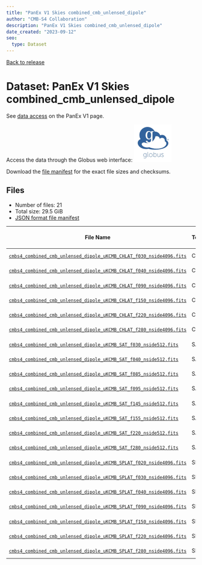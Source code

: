 ```yaml
---
title: "PanEx V1 Skies combined_cmb_unlensed_dipole"
author: "CMB-S4 Collaboration"
description: "PanEx V1 Skies combined_cmb_unlensed_dipole"
date_created: "2023-09-12"
seo:
  type: Dataset
---
```


[Back to release](./panexv1.html#datasets)

# Dataset: PanEx V1 Skies combined_cmb_unlensed_dipole

See [data access](./panexv1.html#data-access) on the PanEx V1 page.

Access the data through the Globus web interface: [![Download via Globus](images/globus-logo.png)](https://app.globus.org/file-manager?origin_id=38f01147-f09e-483d-a552-3866669a846d&origin_path=%2Fdatareleases%2Fpanexv1%2Fcombined_cmb_unlensed_dipole%2F)

Download the [file manifest](https://g-456d30.0ed28.75bc.data.globus.org/datareleases/panexv1/combined_cmb_unlensed_dipole/manifest.json) for the exact file sizes and checksums.

## Files

- Number of files: 21
- Total size: 29.5 GiB
- [JSON format file manifest](https://g-456d30.0ed28.75bc.data.globus.org/datareleases/panexv1/combined_cmb_unlensed_dipole/manifest.json)

|                                                                                                                File Name                                                                                                                 | Telescope | Frequency Band (GHz) | Nside |   Size   |
| ---------------------------------------------------------------------------------------------------------------------------------------------------------------------------------------------------------------------------------------- | --------- | -------------------: | ----: | -------- |
| [`cmbs4_combined_cmb_unlensed_dipole_uKCMB_CHLAT_f030_nside4096.fits`](https://g-456d30.0ed28.75bc.data.globus.org/datareleases/panexv1/combined_cmb_unlensed_dipole/cmbs4_combined_cmb_unlensed_dipole_uKCMB_CHLAT_f030_nside4096.fits) | CHLAT     |                   30 |  4096 | 2.3 GiB  |
| [`cmbs4_combined_cmb_unlensed_dipole_uKCMB_CHLAT_f040_nside4096.fits`](https://g-456d30.0ed28.75bc.data.globus.org/datareleases/panexv1/combined_cmb_unlensed_dipole/cmbs4_combined_cmb_unlensed_dipole_uKCMB_CHLAT_f040_nside4096.fits) | CHLAT     |                   40 |  4096 | 2.3 GiB  |
| [`cmbs4_combined_cmb_unlensed_dipole_uKCMB_CHLAT_f090_nside4096.fits`](https://g-456d30.0ed28.75bc.data.globus.org/datareleases/panexv1/combined_cmb_unlensed_dipole/cmbs4_combined_cmb_unlensed_dipole_uKCMB_CHLAT_f090_nside4096.fits) | CHLAT     |                   90 |  4096 | 2.3 GiB  |
| [`cmbs4_combined_cmb_unlensed_dipole_uKCMB_CHLAT_f150_nside4096.fits`](https://g-456d30.0ed28.75bc.data.globus.org/datareleases/panexv1/combined_cmb_unlensed_dipole/cmbs4_combined_cmb_unlensed_dipole_uKCMB_CHLAT_f150_nside4096.fits) | CHLAT     |                  150 |  4096 | 2.3 GiB  |
| [`cmbs4_combined_cmb_unlensed_dipole_uKCMB_CHLAT_f220_nside4096.fits`](https://g-456d30.0ed28.75bc.data.globus.org/datareleases/panexv1/combined_cmb_unlensed_dipole/cmbs4_combined_cmb_unlensed_dipole_uKCMB_CHLAT_f220_nside4096.fits) | CHLAT     |                  220 |  4096 | 2.3 GiB  |
| [`cmbs4_combined_cmb_unlensed_dipole_uKCMB_CHLAT_f280_nside4096.fits`](https://g-456d30.0ed28.75bc.data.globus.org/datareleases/panexv1/combined_cmb_unlensed_dipole/cmbs4_combined_cmb_unlensed_dipole_uKCMB_CHLAT_f280_nside4096.fits) | CHLAT     |                  280 |  4096 | 2.3 GiB  |
| [`cmbs4_combined_cmb_unlensed_dipole_uKCMB_SAT_f030_nside512.fits`](https://g-456d30.0ed28.75bc.data.globus.org/datareleases/panexv1/combined_cmb_unlensed_dipole/cmbs4_combined_cmb_unlensed_dipole_uKCMB_SAT_f030_nside512.fits)       | SAT       |                   30 |   512 | 36.0 MiB |
| [`cmbs4_combined_cmb_unlensed_dipole_uKCMB_SAT_f040_nside512.fits`](https://g-456d30.0ed28.75bc.data.globus.org/datareleases/panexv1/combined_cmb_unlensed_dipole/cmbs4_combined_cmb_unlensed_dipole_uKCMB_SAT_f040_nside512.fits)       | SAT       |                   40 |   512 | 36.0 MiB |
| [`cmbs4_combined_cmb_unlensed_dipole_uKCMB_SAT_f085_nside512.fits`](https://g-456d30.0ed28.75bc.data.globus.org/datareleases/panexv1/combined_cmb_unlensed_dipole/cmbs4_combined_cmb_unlensed_dipole_uKCMB_SAT_f085_nside512.fits)       | SAT       |                   85 |   512 | 36.0 MiB |
| [`cmbs4_combined_cmb_unlensed_dipole_uKCMB_SAT_f095_nside512.fits`](https://g-456d30.0ed28.75bc.data.globus.org/datareleases/panexv1/combined_cmb_unlensed_dipole/cmbs4_combined_cmb_unlensed_dipole_uKCMB_SAT_f095_nside512.fits)       | SAT       |                   95 |   512 | 36.0 MiB |
| [`cmbs4_combined_cmb_unlensed_dipole_uKCMB_SAT_f145_nside512.fits`](https://g-456d30.0ed28.75bc.data.globus.org/datareleases/panexv1/combined_cmb_unlensed_dipole/cmbs4_combined_cmb_unlensed_dipole_uKCMB_SAT_f145_nside512.fits)       | SAT       |                  145 |   512 | 36.0 MiB |
| [`cmbs4_combined_cmb_unlensed_dipole_uKCMB_SAT_f155_nside512.fits`](https://g-456d30.0ed28.75bc.data.globus.org/datareleases/panexv1/combined_cmb_unlensed_dipole/cmbs4_combined_cmb_unlensed_dipole_uKCMB_SAT_f155_nside512.fits)       | SAT       |                  155 |   512 | 36.0 MiB |
| [`cmbs4_combined_cmb_unlensed_dipole_uKCMB_SAT_f220_nside512.fits`](https://g-456d30.0ed28.75bc.data.globus.org/datareleases/panexv1/combined_cmb_unlensed_dipole/cmbs4_combined_cmb_unlensed_dipole_uKCMB_SAT_f220_nside512.fits)       | SAT       |                  220 |   512 | 36.0 MiB |
| [`cmbs4_combined_cmb_unlensed_dipole_uKCMB_SAT_f280_nside512.fits`](https://g-456d30.0ed28.75bc.data.globus.org/datareleases/panexv1/combined_cmb_unlensed_dipole/cmbs4_combined_cmb_unlensed_dipole_uKCMB_SAT_f280_nside512.fits)       | SAT       |                  280 |   512 | 36.0 MiB |
| [`cmbs4_combined_cmb_unlensed_dipole_uKCMB_SPLAT_f020_nside4096.fits`](https://g-456d30.0ed28.75bc.data.globus.org/datareleases/panexv1/combined_cmb_unlensed_dipole/cmbs4_combined_cmb_unlensed_dipole_uKCMB_SPLAT_f020_nside4096.fits) | SPLAT     |                   20 |  4096 | 2.3 GiB  |
| [`cmbs4_combined_cmb_unlensed_dipole_uKCMB_SPLAT_f030_nside4096.fits`](https://g-456d30.0ed28.75bc.data.globus.org/datareleases/panexv1/combined_cmb_unlensed_dipole/cmbs4_combined_cmb_unlensed_dipole_uKCMB_SPLAT_f030_nside4096.fits) | SPLAT     |                   30 |  4096 | 2.3 GiB  |
| [`cmbs4_combined_cmb_unlensed_dipole_uKCMB_SPLAT_f040_nside4096.fits`](https://g-456d30.0ed28.75bc.data.globus.org/datareleases/panexv1/combined_cmb_unlensed_dipole/cmbs4_combined_cmb_unlensed_dipole_uKCMB_SPLAT_f040_nside4096.fits) | SPLAT     |                   40 |  4096 | 2.3 GiB  |
| [`cmbs4_combined_cmb_unlensed_dipole_uKCMB_SPLAT_f090_nside4096.fits`](https://g-456d30.0ed28.75bc.data.globus.org/datareleases/panexv1/combined_cmb_unlensed_dipole/cmbs4_combined_cmb_unlensed_dipole_uKCMB_SPLAT_f090_nside4096.fits) | SPLAT     |                   90 |  4096 | 2.3 GiB  |
| [`cmbs4_combined_cmb_unlensed_dipole_uKCMB_SPLAT_f150_nside4096.fits`](https://g-456d30.0ed28.75bc.data.globus.org/datareleases/panexv1/combined_cmb_unlensed_dipole/cmbs4_combined_cmb_unlensed_dipole_uKCMB_SPLAT_f150_nside4096.fits) | SPLAT     |                  150 |  4096 | 2.3 GiB  |
| [`cmbs4_combined_cmb_unlensed_dipole_uKCMB_SPLAT_f220_nside4096.fits`](https://g-456d30.0ed28.75bc.data.globus.org/datareleases/panexv1/combined_cmb_unlensed_dipole/cmbs4_combined_cmb_unlensed_dipole_uKCMB_SPLAT_f220_nside4096.fits) | SPLAT     |                  220 |  4096 | 2.3 GiB  |
| [`cmbs4_combined_cmb_unlensed_dipole_uKCMB_SPLAT_f280_nside4096.fits`](https://g-456d30.0ed28.75bc.data.globus.org/datareleases/panexv1/combined_cmb_unlensed_dipole/cmbs4_combined_cmb_unlensed_dipole_uKCMB_SPLAT_f280_nside4096.fits) | SPLAT     |                  280 |  4096 | 2.3 GiB  |
